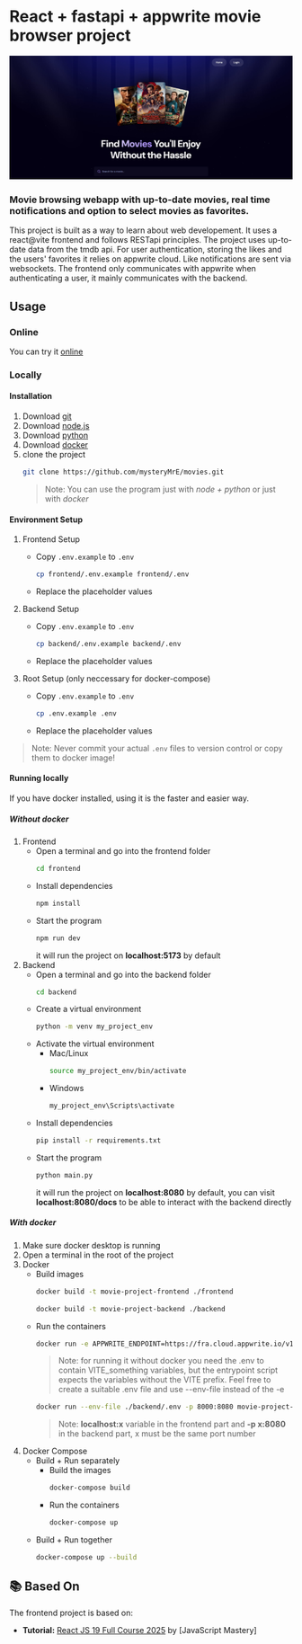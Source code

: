 # React + fastapi + appwrite movie browser project

![Tux, the Linux mascot](/assets/images/main.jpg)

### Movie browsing webapp with up-to-date movies, real time notifications and option to select movies as favorites.

This project is built as a way to learn about web developement. It uses a react@vite frontend and follows RESTapi principles. The project uses up-to-date data from the tmdb api. For user authentication, storing the likes and the users' favorites it relies on appwrite cloud. Like notifications are sent via websockets. The frontend only communicates with appwrite when authenticating a user, it mainly communicates with the backend.

## Usage

### Online

You can try it [online](https://movie-app-frontend-297123749347.europe-west3.run.app)

### Locally

#### Installation

1. Download [git](https://git-scm.com/downloads)
2. Download [node.js](https://nodejs.org/en/download)
3. Download [python](https://www.python.org/downloads/)
4. Download [docker](https://www.docker.com/products/docker-desktop/)
5. clone the project
   ```bash
   git clone https://github.com/mysteryMrE/movies.git
   ```
   > Note: You can use the program just with <em>node + python</em> or just with <em>docker</em>

#### Environment Setup

1. Frontend Setup
   - Copy `.env.example` to `.env`
     ```bash
     cp frontend/.env.example frontend/.env
     ```
   - Replace the placeholder values
2. Backend Setup

   - Copy `.env.example` to `.env`
     ```bash
     cp backend/.env.example backend/.env
     ```
   - Replace the placeholder values

3. Root Setup (only neccessary for docker-compose)
   - Copy `.env.example` to `.env`
     ```bash
     cp .env.example .env
     ```
   - Replace the placeholder values

> Note: Never commit your actual `.env` files to version control or copy them to docker image!

#### Running locally

If you have docker installed, using it is the faster and easier way.

##### Without docker

1. Frontend
   - Open a terminal and go into the frontend folder
     ```bash
     cd frontend
     ```
   - Install dependencies
     ```bash
     npm install
     ```
   - Start the program
     ```bash
     npm run dev
     ```
     it will run the project on <strong>localhost:5173</strong> by default
2. Backend
   - Open a terminal and go into the backend folder
     ```bash
     cd backend
     ```
   - Create a virtual environment
     ```bash
     python -m venv my_project_env
     ```
   - Activate the virtual environment
     - Mac/Linux
       ```bash
       source my_project_env/bin/activate
       ```
     - Windows
       ```bash
       my_project_env\Scripts\activate
       ```
   - Install dependencies
     ```bash
     pip install -r requirements.txt
     ```
   - Start the program
     ```bash
     python main.py
     ```
     it will run the project on <strong>localhost:8080</strong> by default, you can visit <strong>localhost:8080/docs</strong> to be able to interact with the backend directly

##### With docker

1. Make sure docker desktop is running
2. Open a terminal in the root of the project
3. Docker
   - Build images
     ```bash
     docker build -t movie-project-frontend ./frontend
     ```
     ```bash
     docker build -t movie-project-backend ./backend
     ```
   - Run the containers
     ```bash
     docker run -e APPWRITE_ENDPOINT=https://fra.cloud.appwrite.io/v1 -e APPWRITE_PROJECT_ID=6851780b002c90986037 -e FASTAPI_BASE_URL=http://localhost:8000 -e FASTAPI_BASE_SOCKET=ws://localhost:8000/ws -p 3000:8080 movie-project-frontend
     ```
     > Note: for running it without docker you need the .env to contain VITE_something variables, but the entrypoint script expects the variables without the VITE prefix. Feel free to create a suitable .env file and use --env-file instead of the -e
     ```bash
     docker run --env-file ./backend/.env -p 8000:8080 movie-project-backend
     ```
     > Note: <strong>localhost:x</strong> variable in the frontend part and <strong>-p x:8080</strong> in the backend part, x must be the same port number
4. Docker Compose
   - Build + Run separately
     - Build the images
       ```bash
       docker-compose build
       ```
     - Run the containers
       ```bash
       docker-compose up
       ```
   - Build + Run together
     ```bash
     docker-compose up --build
     ```

## 📚 Based On

The frontend project is based on:

- **Tutorial:** [React JS 19 Full Course 2025](https://www.youtube.com/watch?v=dCLhUialKPQ) by [JavaScript Mastery]
